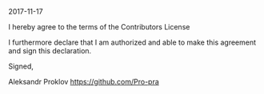 2017-11-17

I hereby agree to the terms of the Contributors License

I furthermore declare that I am authorized and able to make this agreement and sign this declaration.

Signed,

Aleksandr Proklov
https://github.com/Pro-pra
